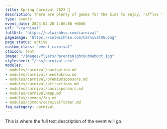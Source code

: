 ```yaml
---
title: Spring Carnival 2023 🎪
description: There are plenty of games for the kids to enjoy, raffles to be won, and money to be raised for CES.
type: events
event_date: 2023-04-28 1:00:00 +0000
url: "/carnival"
fullUrl: "https://colwichhso.com/carnival"
pageImage: "https://colwichhso.com/CarnivalOG.png"
page_status: active
custom_class: "event_carnival"
ctaicon: tent
image: "/images/flyers/ParentsNightOutWebOct.jpg"
stylesheet: "/css/carnival.css"
modules:
- modules/carnival/navigation.md
- modules/carnival/needtoknow.md
- modules/carnival/premiumsponsors.md
- modules/carnival/attractions.md
- modules/carnival/basicsponsors.md
- modules/carnival/map.md
- modules/common/faq.md
- modules/common/carnivalfooter.md
faq_category: carnival
---
```

This is where the full text description of the event will go.